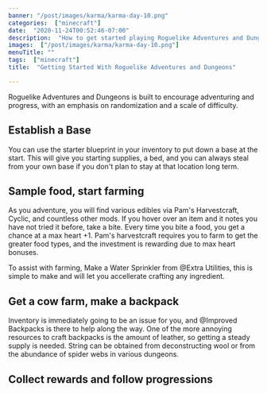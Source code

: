 ```yaml
---
banner: "/post/images/karma/karma-day-10.png"
categories:  ["minecraft"]
date:  "2020-11-24T00:52:46-07:00"
description:  "How to get started playing Roguelike Adventures and Dungeons, a modpack for Minecraft"
images:  ["/post/images/karma/karma-day-10.png"]
menuTitle: ""
tags:  ["minecraft"]
title:  "Getting Started With Roguelike Adventures and Dungeons"

---
```

Roguelike Adventures and Dungeons is built to encourage adventuring and progress, with an emphasis on randomization and a scale of difficulty.
<!--more-->

## Establish a Base

You can use the starter blueprint in your inventory to put down a base at the start. This will give you starting supplies, a bed, and you can always steal from your own base if you don't plan to stay at that location long term.

## Sample food, start farming

As you adventure, you will find various edibles via Pam's Harvestcraft, Cyclic, and countless other mods. If you hover over an item and it notes you have not tried it before, take a bite. Every time you bite a food, you get a chance at a max heart +1. Pam's harvestcraft requires you to farm to get the greater food types, and the investment is rewarding due to max heart bonuses.

To assist with farming, Make a Water Sprinkler from @Extra Utilities, this is simple to make and will let you accellerate crafting any ingredient.

## Get a cow farm, make a backpack

Inventory is immediately going to be an issue for you, and @Improved Backpacks is there to help along the way. One of the more annoying resources to craft backpacks is the amount of leather, so getting a steady supply is needed. String can be obtained from deconstructing wool or from the abundance of spider webs in various dungeons.

## Collect rewards and follow progressions


